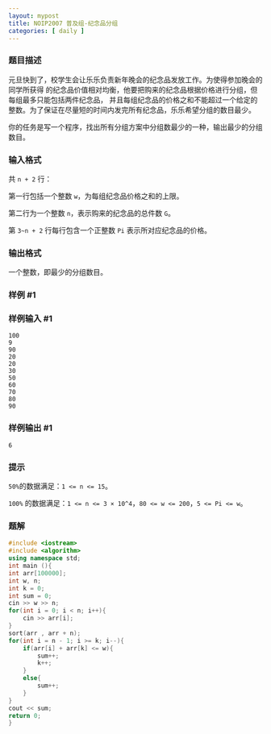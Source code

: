 ```yaml
---
layout: mypost
title: NOIP2007 普及组-纪念品分组
categories: [ daily ]
---
```


### 题目描述

元旦快到了，校学生会让乐乐负责新年晚会的纪念品发放工作。为使得参加晚会的同学所获得 的纪念品价值相对均衡，他要把购来的纪念品根据价格进行分组，但每组最多只能包括两件纪念品， 并且每组纪念品的价格之和不能超过一个给定的整数。为了保证在尽量短的时间内发完所有纪念品，乐乐希望分组的数目最少。

你的任务是写一个程序，找出所有分组方案中分组数最少的一种，输出最少的分组数目。

### 输入格式

共 `n + 2` 行：

第一行包括一个整数 `w`，为每组纪念品价格之和的上限。

第二行为一个整数 `n`，表示购来的纪念品的总件数 `G`。

第 `3~n + 2` 行每行包含一个正整数 `Pi` 表示所对应纪念品的价格。

### 输出格式

一个整数，即最少的分组数目。

### 样例 #1

### 样例输入 #1

```
100 
9 
90 
20 
20 
30 
50 
60 
70 
80 
90
```

### 样例输出 #1

```
6
```

### 提示

`50%`的数据满足：`1 <= n <= 15`。

`100%` 的数据满足：`1 <= n <= 3 × 10^4`，`80 <= w <= 200`，`5 <= Pi <= w`。
### 题解
```cpp
#include <iostream>
#include <algorithm>
using namespace std;
int main (){
int arr[100000];
int w, n;
int k = 0;
int sum = 0;
cin >> w >> n;
for(int i = 0; i < n; i++){
    cin >> arr[i];
}
sort(arr , arr + n);
for(int i = n - 1; i >= k; i--){
    if(arr[i] + arr[k] <= w){
        sum++;
        k++;
    }
    else{
        sum++;
    }   
}
cout << sum;
return 0;
} 
```
